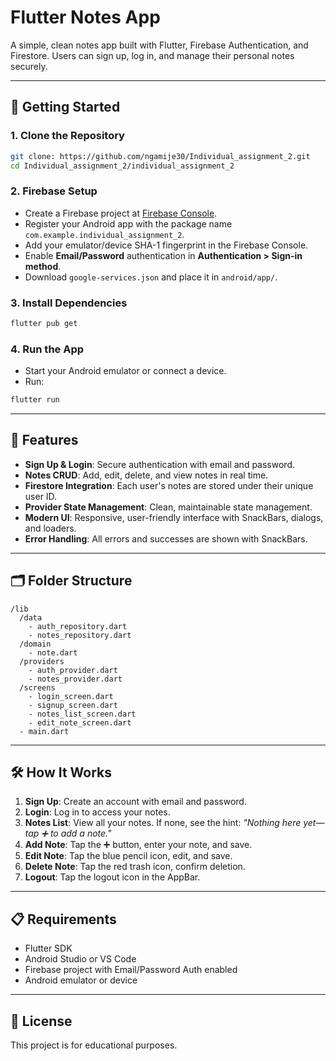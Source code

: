 # Flutter Notes App

A simple, clean notes app built with Flutter, Firebase Authentication, and Firestore. Users can sign up, log in, and manage their personal notes securely.

---

## 🚀 Getting Started

### 1. **Clone the Repository**
```sh
git clone: https://github.com/ngamije30/Individual_assignment_2.git
cd Individual_assignment_2/individual_assignment_2
```

### 2. **Firebase Setup**
- Create a Firebase project at [Firebase Console](https://console.firebase.google.com/).
- Register your Android app with the package name `com.example.individual_assignment_2`.
- Add your emulator/device SHA-1 fingerprint in the Firebase Console.
- Enable **Email/Password** authentication in **Authentication > Sign-in method**.
- Download `google-services.json` and place it in `android/app/`.

### 3. **Install Dependencies**
```sh
flutter pub get
```

### 4. **Run the App**
- Start your Android emulator or connect a device.
- Run:
```sh
flutter run
```

---

## 📝 Features
- **Sign Up & Login**: Secure authentication with email and password.
- **Notes CRUD**: Add, edit, delete, and view notes in real time.
- **Firestore Integration**: Each user's notes are stored under their unique user ID.
- **Provider State Management**: Clean, maintainable state management.
- **Modern UI**: Responsive, user-friendly interface with SnackBars, dialogs, and loaders.
- **Error Handling**: All errors and successes are shown with SnackBars.

---

## 🗂️ Folder Structure
```
/lib
  /data
    - auth_repository.dart
    - notes_repository.dart
  /domain
    - note.dart
  /providers
    - auth_provider.dart
    - notes_provider.dart
  /screens
    - login_screen.dart
    - signup_screen.dart
    - notes_list_screen.dart
    - edit_note_screen.dart
  - main.dart
```

---

## 🛠️ How It Works
1. **Sign Up**: Create an account with email and password.
2. **Login**: Log in to access your notes.
3. **Notes List**: View all your notes. If none, see the hint: _"Nothing here yet—tap ➕ to add a note."_
4. **Add Note**: Tap the ➕ button, enter your note, and save.
5. **Edit Note**: Tap the blue pencil icon, edit, and save.
6. **Delete Note**: Tap the red trash icon, confirm deletion.
7. **Logout**: Tap the logout icon in the AppBar.

---

## 📋 Requirements
- Flutter SDK
- Android Studio or VS Code
- Firebase project with Email/Password Auth enabled
- Android emulator or device

---

## 📖 License
This project is for educational purposes.
